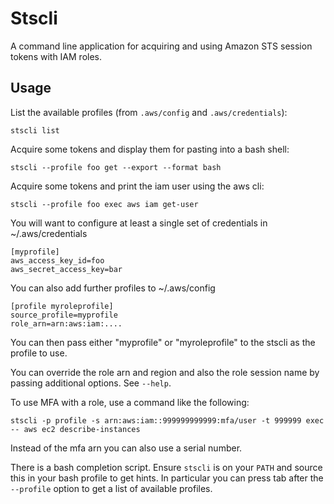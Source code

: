 # Stscli

A command line application for acquiring and using Amazon STS session tokens with IAM roles.

## Usage

List the available profiles (from `.aws/config` and `.aws/credentials`):
```
stscli list
```

Acquire some tokens and display them for pasting into a bash shell:
```
stscli --profile foo get --export --format bash
```

Acquire some tokens and print the iam user using the aws cli:
```
stscli --profile foo exec aws iam get-user
```

You will want to configure at least a single set of credentials in ~/.aws/credentials

```
[myprofile]
aws_access_key_id=foo
aws_secret_access_key=bar
```

You can also add further profiles to ~/.aws/config
```
[profile myroleprofile]
source_profile=myprofile
role_arn=arn:aws:iam:....
```

You can then pass either "myprofile" or "myroleprofile" to the stscli as the profile to use.

You can override the role arn and region and also the role session name by passing additional options. See `--help`.

To use MFA with a role, use a command like the following:
```
stscli -p profile -s arn:aws:iam::999999999999:mfa/user -t 999999 exec -- aws ec2 describe-instances
```
Instead of the mfa arn you can also use a serial number.

There is a bash completion script. Ensure `stscli` is on your `PATH` and source this in your bash profile to get hints.
In particular you can press tab after the `--profile` option to get a list of available profiles.
